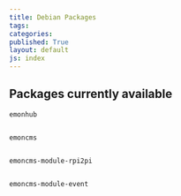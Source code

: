 ```yaml
---
title: Debian Packages
tags: 
categories: 
published: True
layout: default
js: index
---
```

## Packages currently available 

    emonhub


    emoncms


    emoncms-module-rpi2pi


    emoncms-module-event

